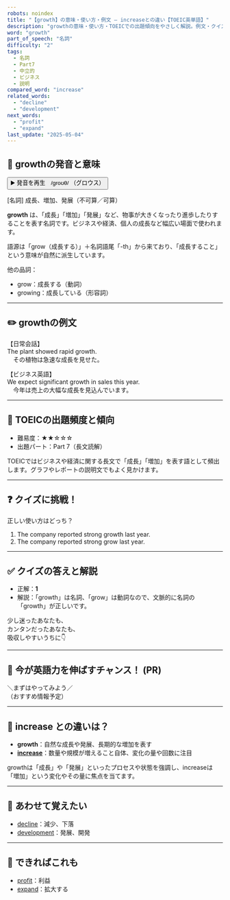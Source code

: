 ```yaml
---
robots: noindex
title: "【growth】の意味・使い方・例文 ― increaseとの違い【TOEIC英単語】"
description: "growthの意味・使い方・TOEICでの出題傾向をやさしく解説。例文・クイズ付きでincreaseとの違いもわかりやすく学べます。"
word: "growth"
part_of_speech: "名詞"
difficulty: "2"
tags:
  - 名詞
  - Part7
  - 中立的
  - ビジネス
  - 説明
compared_word: "increase"
related_words:
  - "decline"
  - "development"
next_words:
  - "profit"
  - "expand"
last_update: "2025-05-04"
---
```


## 🔰 growthの発音と意味

<button class="play-audio" onclick="playTTS('growth')">
  <span class="play-audio-main">
    ▶️ 発音を再生　/ɡroʊθ/
  </span>
  <span class="play-audio-sub">
    （グロウス）
  </span>
</button>

[名詞] 成長、増加、発展（不可算／可算）

**growth** は、「成長」「増加」「発展」など、物事が大きくなったり進歩したりすることを表す名詞です。ビジネスや経済、個人の成長など幅広い場面で使われます。

語源は「grow（成長する）」＋名詞語尾「-th」から来ており、「成長すること」という意味が自然に派生しています。

他の品詞：  
- grow：成長する（動詞）
- growing：成長している（形容詞）

---

## ✏️ growthの例文

【日常会話】  
The plant showed rapid growth.  
　その植物は急速な成長を見せた。

【ビジネス英語】  
We expect significant growth in sales this year.  
　今年は売上の大幅な成長を見込んでいます。

---

## 🎯 TOEICの出題頻度と傾向

- 難易度：★★☆☆☆
- 出題パート：Part 7（長文読解）

TOEICではビジネスや経済に関する長文で「成長」「増加」を表す語として頻出します。グラフやレポートの説明文でもよく見かけます。

---

## ❓ クイズに挑戦！

正しい使い方はどっち？

1. The company reported strong growth last year.  
2. The company reported strong grow last year.

---

## ✅ クイズの答えと解説

- 正解：**1**
- 解説：「growth」は名詞、「grow」は動詞なので、文脈的に名詞の「growth」が正しいです。

少し迷ったあなたも、  
カンタンだったあなたも、  
吸収しやすいうちに👇️

---

## 🚀 今が英語力を伸ばすチャンス！ (PR)

<div class="info-center">
＼まずはやってみよう／<br>  
（おすすめ情報予定）
</div>

---

## 🤔  increase との違いは？

- **growth**：自然な成長や発展、長期的な増加を表す
- **[increase](/word/increase)**：数量や規模が増えること自体、変化の量や回数に注目

growthは「成長」や「発展」といったプロセスや状態を強調し、increaseは「増加」という変化やその量に焦点を当てます。

---

## 🧩 あわせて覚えたい

- [decline](/word/decline)：減少、下落
- [development](/word/development)：発展、開発

---

## 📖 できればこれも

- [profit](/word/profit)：利益
- [expand](/word/expand)：拡大する

<!-- cvid: aid41_bid08 -->
